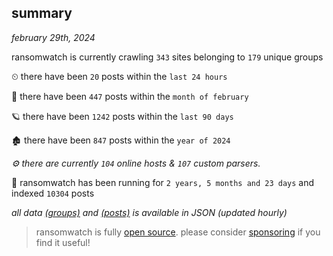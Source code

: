 
## summary
_february 29th, 2024_

ransomwatch is currently crawling `343` sites belonging to `179` unique groups

⏲ there have been `20` posts within the `last 24 hours`

🦈 there have been `447` posts within the `month of february`

🪐 there have been `1242` posts within the `last 90 days`

🏚 there have been `847` posts within the `year of 2024`

_⚙️ there are currently `104` online hosts & `107` custom parsers._

🦕 ransomwatch has been running for `2 years, 5 months and 23 days` and indexed `10304` posts

_all data  [(groups)](http://ransomwhat.telemetry.ltd/groups) and [(posts)](http://ransomwhat.telemetry.ltd/posts) is available in JSON (updated hourly)_

> ransomwatch is fully [open source](https://github.com/joshhighet/ransomwatch#ransomwatch--). please consider [sponsoring](https://github.com/sponsors/joshhighet) if you find it useful!
